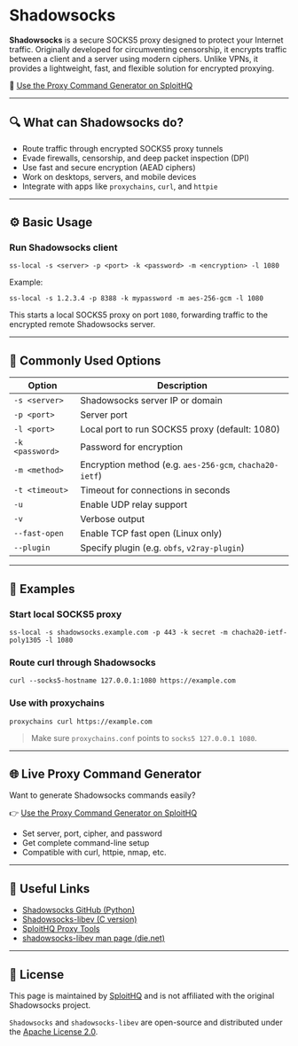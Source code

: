 # Shadowsocks

**Shadowsocks** is a secure SOCKS5 proxy designed to protect your Internet traffic. Originally developed for circumventing censorship, it encrypts traffic between a client and a server using modern ciphers. Unlike VPNs, it provides a lightweight, fast, and flexible solution for encrypted proxying.

🔗 [Use the Proxy Command Generator on SploitHQ](https://sploithq.com/proxy)

---

## 🔍 What can Shadowsocks do?

- Route traffic through encrypted SOCKS5 proxy tunnels
- Evade firewalls, censorship, and deep packet inspection (DPI)
- Use fast and secure encryption (AEAD ciphers)
- Work on desktops, servers, and mobile devices
- Integrate with apps like `proxychains`, `curl`, and `httpie`

---

## ⚙️ Basic Usage

### Run Shadowsocks client
```
ss-local -s <server> -p <port> -k <password> -m <encryption> -l 1080
```

Example:
```
ss-local -s 1.2.3.4 -p 8388 -k mypassword -m aes-256-gcm -l 1080
```

This starts a local SOCKS5 proxy on port `1080`, forwarding traffic to the encrypted remote Shadowsocks server.

---

## 🧰 Commonly Used Options

| Option           | Description                                              |
|------------------|----------------------------------------------------------|
| `-s <server>`    | Shadowsocks server IP or domain                         |
| `-p <port>`      | Server port                                              |
| `-l <port>`      | Local port to run SOCKS5 proxy (default: 1080)          |
| `-k <password>`  | Password for encryption                                  |
| `-m <method>`    | Encryption method (e.g. `aes-256-gcm`, `chacha20-ietf`) |
| `-t <timeout>`   | Timeout for connections in seconds                       |
| `-u`             | Enable UDP relay support                                 |
| `-v`             | Verbose output                                           |
| `--fast-open`    | Enable TCP fast open (Linux only)                        |
| `--plugin`       | Specify plugin (e.g. `obfs`, `v2ray-plugin`)             |

---

## 🧪 Examples

### Start local SOCKS5 proxy
```
ss-local -s shadowsocks.example.com -p 443 -k secret -m chacha20-ietf-poly1305 -l 1080
```

### Route curl through Shadowsocks
```
curl --socks5-hostname 127.0.0.1:1080 https://example.com
```

### Use with proxychains
```
proxychains curl https://example.com
```

> Make sure `proxychains.conf` points to `socks5 127.0.0.1 1080`.

---

## 🌐 Live Proxy Command Generator

Want to generate Shadowsocks commands easily?

👉 [Use the Proxy Command Generator on SploitHQ](https://sploithq.com/proxy)

- Set server, port, cipher, and password
- Get complete command-line setup
- Compatible with curl, httpie, nmap, etc.

---

## 🔗 Useful Links

- [Shadowsocks GitHub (Python)](https://github.com/shadowsocks/shadowsocks)
- [Shadowsocks-libev (C version)](https://github.com/shadowsocks/shadowsocks-libev)
- [SploitHQ Proxy Tools](https://sploithq.com/proxy)
- [shadowsocks-libev man page (die.net)](https://linux.die.net/man/1/ss-local)

---

## 📄 License

This page is maintained by [SploitHQ](https://sploithq.com) and is not affiliated with the original Shadowsocks project.

`Shadowsocks` and `shadowsocks-libev` are open-source and distributed under the [Apache License 2.0](https://www.apache.org/licenses/LICENSE-2.0).
